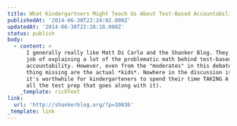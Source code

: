 ```yaml
---
title: What Kindergartners Might Teach Us About Test-Based Accountability
publishedAt: '2014-06-30T22:24:02.000Z'
updatedAt: '2014-06-30T22:28:18.000Z'
status: publish
body:
  - content: >
      I generally really like Matt Di Carlo and the Shanker Blog. They do a good
      job of explaining a lot of the problematic math behind test-based
      accountability. However, even from the "moderates" in this debate, the
      thing missing are the actual *kids*. Nowhere in the discussion is whether
      it's worthwhile for kindergarteners to spend their time TAKING A TEST (and
      all the test prep that goes along with it).
    _template: richText
link:
  url: 'http://shankerblog.org/?p=10036'
_template: link
---
```


